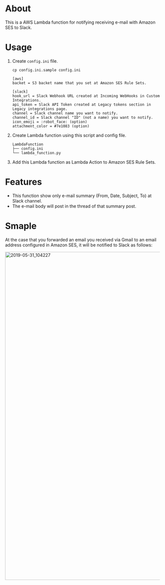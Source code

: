 # About
This is a AWS Lambda function for notifying receiving e-mail with Amazon SES to Slack.

# Usage
1. Create `config.ini` file.

    ```
    cp config.ini.sample config.ini
    ```

    ```
    [aws]
    backet = S3 backet name that you set at Amazon SES Rule Sets.

    [slack]
    hook_url = Slack Webhook URL created at Incoming WebHooks in Custom Integrations.
    api_token = Slack API Token created at Legacy tokens section in Legacy integrations page.
    channel = Slack channel name you want to notify.
    channel_id = Slack channel "ID" (not a name) you want to notify.
    icon_emoji = :robot_face: (option)
    attachment_color = #7e1083 (option)
    ```

2. Create Lambda function using this script and config file.

    ```
    LambdaFunction
    ├── config.ini
    └── lambda_function.py
    ```

3. Add this Lambda function as Lambda Action to Amazon SES Rule Sets.

# Features
- This function show only e-mail summary (From, Date, Subject, To) at Slack channel.
- The e-mail body will post in the thread of that summary post.

# Smaple
At the case that you forwarded an email you received via Gmail to an email address configured in Amazon SES, it will be notified to Slack as follows:

<img width="1065" alt="2019-05-31_104227" src="https://user-images.githubusercontent.com/9986092/58675892-3f7a7f80-8391-11e9-8953-a8662f740bb1.png">
